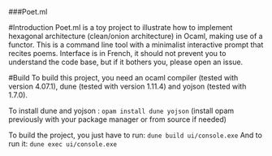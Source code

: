 ###Poet.ml

#Introduction
Poet.ml is a toy project to illustrate how to implement hexagonal architecture (clean/onion architecture) in Ocaml, making use of a functor.
This is a command line tool with a minimalist interactive prompt that recites poems. Interface is in French, it should not prevent you to understand the code base, but if it bothers you, please open an issue.

#Build
To build this project, you need an ocaml compiler (tested with version 4.07.1), dune (tested with version 1.11.4) and yojson (tested with 1.7.0).

To install dune and yojson :
`opam install dune yojson`
(install opam previously with your package manager or from source if needed)

To build the project, you just have to run:
`dune build ui/console.exe`
And to run it:
`dune exec ui/console.exe`